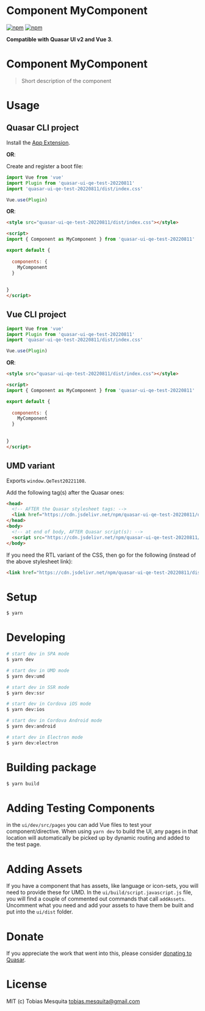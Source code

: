 # Component MyComponent

[![npm](https://img.shields.io/npm/v/quasar-ui-qe-test-20220811.svg?label=quasar-ui-qe-test-20220811)](https://www.npmjs.com/package/quasar-ui-qe-test-20220811)
[![npm](https://img.shields.io/npm/dt/quasar-ui-qe-test-20220811.svg)](https://www.npmjs.com/package/quasar-ui-qe-test-20220811)

**Compatible with Quasar UI v2 and Vue 3**.


# Component MyComponent
> Short description of the component




# Usage

## Quasar CLI project


Install the [App Extension](../app-extension).

**OR**:


Create and register a boot file:

```js
import Vue from 'vue'
import Plugin from 'quasar-ui-qe-test-20220811'
import 'quasar-ui-qe-test-20220811/dist/index.css'

Vue.use(Plugin)
```

**OR**:

```html
<style src="quasar-ui-qe-test-20220811/dist/index.css"></style>

<script>
import { Component as MyComponent } from 'quasar-ui-qe-test-20220811'

export default {
  
  components: {
    MyComponent
  }
  
  
}
</script>
```

## Vue CLI project

```js
import Vue from 'vue'
import Plugin from 'quasar-ui-qe-test-20220811'
import 'quasar-ui-qe-test-20220811/dist/index.css'

Vue.use(Plugin)
```

**OR**:

```html
<style src="quasar-ui-qe-test-20220811/dist/index.css"></style>

<script>
import { Component as MyComponent } from 'quasar-ui-qe-test-20220811'

export default {
  
  components: {
    MyComponent
  }
  
  
}
</script>
```

## UMD variant

Exports `window.QeTest20221108`.

Add the following tag(s) after the Quasar ones:

```html
<head>
  <!-- AFTER the Quasar stylesheet tags: -->
  <link href="https://cdn.jsdelivr.net/npm/quasar-ui-qe-test-20220811/dist/index.min.css" rel="stylesheet" type="text/css">
</head>
<body>
  <!-- at end of body, AFTER Quasar script(s): -->
  <script src="https://cdn.jsdelivr.net/npm/quasar-ui-qe-test-20220811/dist/index.umd.min.js"></script>
</body>
```
If you need the RTL variant of the CSS, then go for the following (instead of the above stylesheet link):
```html
<link href="https://cdn.jsdelivr.net/npm/quasar-ui-qe-test-20220811/dist/index.rtl.min.css" rel="stylesheet" type="text/css">
```

# Setup
```bash
$ yarn
```

# Developing
```bash
# start dev in SPA mode
$ yarn dev

# start dev in UMD mode
$ yarn dev:umd

# start dev in SSR mode
$ yarn dev:ssr

# start dev in Cordova iOS mode
$ yarn dev:ios

# start dev in Cordova Android mode
$ yarn dev:android

# start dev in Electron mode
$ yarn dev:electron
```

# Building package
```bash
$ yarn build
```

# Adding Testing Components
in the `ui/dev/src/pages` you can add Vue files to test your component/directive. When using `yarn dev` to build the UI, any pages in that location will automatically be picked up by dynamic routing and added to the test page.

# Adding Assets
If you have a component that has assets, like language or icon-sets, you will need to provide these for UMD. In the `ui/build/script.javascript.js` file, you will find a couple of commented out commands that call `addAssets`. Uncomment what you need and add your assets to have them be built and put into the `ui/dist` folder.

# Donate
If you appreciate the work that went into this, please consider [donating to Quasar](https://donate.quasar.dev).

# License
MIT (c) Tobias Mesquita <tobias.mesquita@gmail.com>
